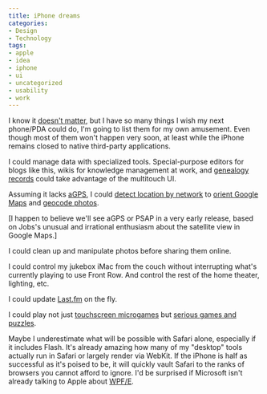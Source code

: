 ```yaml
---
title: iPhone dreams
categories:
- Design
- Technology
tags:
- apple
- idea
- iphone
- ui
- uncategorized
- usability
- work
---
```


I know it [doesn't matter][1], but I have so many things I wish my next phone/PDA could do, I'm going to list them for my own amusement.  Even though most of them won't happen very soon, at least while the iPhone remains closed to native third-party applications.

I could manage data with specialized tools.  Special-purpose editors for blogs like this, wikis for knowledge management at work, and [genealogy records][2] could take advantage of the multitouch UI.

Assuming it lacks [aGPS][3], I could [detect location by network][4] to [orient Google Maps][5] and [geocode photos][6].

[I happen to believe we'll see aGPS or PSAP in a very early release, based on Jobs's unusual and irrational enthusiasm about the satellite view in Google Maps.]

I could clean up and manipulate photos before sharing them online.

I could control my jukebox iMac from the couch without interrupting what's currently playing to use Front Row.  And control the rest of the home theater, lighting, etc.

I could update [Last.fm][7] on the fly.

I could play not just [touchscreen microgames][8] but [serious games and puzzles][9].

Maybe I underestimate what will be possible with Safari alone, especially if it includes Flash.  It's already amazing how many of my "desktop" tools actually run in Safari or largely render via WebKit.  If the iPhone is half as successful as it's poised to be, it will quickly vault Safari to the ranks of browsers you cannot afford to ignore.  I'd be surprised if Microsoft isn't already talking to Apple about [WPF/E][10].

   [1]: http://hans.gerwitz.com/2007/01/10/my-thoughts-on-the-iphone.html
   [2]: http://www.gerwitz.com/genealogy/
   [3]: http://www.radio-electronics.com/info/cellulartelecomms/location_services/assisted_gps.php
   [4]: http://www.plazes.com/
   [5]: http://mehere.glenmurphy.com/
   [6]: http://www.flickr.com/map/
   [7]: http://last.fm/
   [8]: http://www.grapefrukt.com/blog/pipes/
   [9]: http://www.sente.ch/software/goban/
   [10]: http://msdn2.microsoft.com/en-us/asp.net/bb187358.aspx

